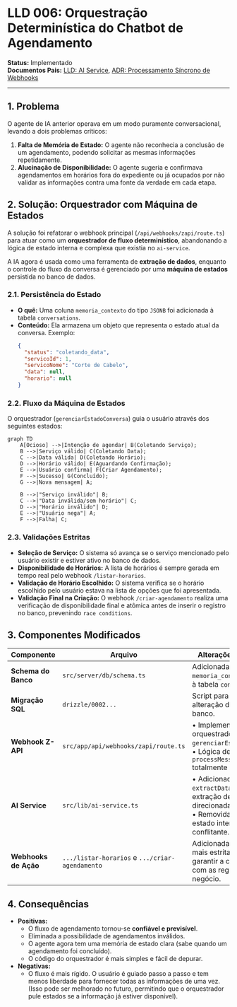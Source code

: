 # LLD 006: Orquestração Determinística do Chatbot de Agendamento

**Status:** Implementado  
**Documentos Pais:** [LLD: AI Service](./004-ai-service-lld.md), [ADR: Processamento Síncrono de Webhooks](../adr/0002-sync-webhook-processing.md)

---

## 1. Problema

O agente de IA anterior operava em um modo puramente conversacional, levando a dois problemas críticos:
1.  **Falta de Memória de Estado:** O agente não reconhecia a conclusão de um agendamento, podendo solicitar as mesmas informações repetidamente.
2.  **Alucinação de Disponibilidade:** O agente sugeria e confirmava agendamentos em horários fora do expediente ou já ocupados por não validar as informações contra uma fonte da verdade em cada etapa.

## 2. Solução: Orquestrador com Máquina de Estados

A solução foi refatorar o webhook principal (`/api/webhooks/zapi/route.ts`) para atuar como um **orquestrador de fluxo determinístico**, abandonando a lógica de estado interna e complexa que existia no `ai-service`.

A IA agora é usada como uma ferramenta de **extração de dados**, enquanto o controle do fluxo da conversa é gerenciado por uma **máquina de estados** persistida no banco de dados.

### 2.1. Persistência do Estado

-   **O quê:** Uma coluna `memoria_contexto` do tipo `JSONB` foi adicionada à tabela `conversations`.
-   **Conteúdo:** Ela armazena um objeto que representa o estado atual da conversa. Exemplo:
    ```json
    {
      "status": "coletando_data",
      "servicoId": 1,
      "servicoNome": "Corte de Cabelo",
      "data": null,
      "horario": null
    }
    ```

### 2.2. Fluxo da Máquina de Estados

O orquestrador (`gerenciarEstadoConversa`) guia o usuário através dos seguintes estados:

```mermaid
graph TD
    A[Ocioso] -->|Intenção de agendar| B(Coletando Serviço);
    B -->|Serviço válido| C(Coletando Data);
    C -->|Data válida| D(Coletando Horário);
    D -->|Horário válido| E(Aguardando Confirmação);
    E -->|Usuário confirma| F(Criar Agendamento);
    F -->|Sucesso| G(Concluído);
    G -->|Nova mensagem| A;

    B -->|"Serviço inválido"| B;
    C -->|"Data inválida/sem horário"| C;
    D -->|"Horário inválido"| D;
    E -->|"Usuário nega"| A;
    F -->|Falha| C;
```

### 2.3. Validações Estritas

-   **Seleção de Serviço:** O sistema só avança se o serviço mencionado pelo usuário existir e estiver ativo no banco de dados.
-   **Disponibilidade de Horários:** A lista de horários é sempre gerada em tempo real pelo webhook `/listar-horarios`.
-   **Validação de Horário Escolhido:** O sistema verifica se o horário escolhido pelo usuário estava na lista de opções que foi apresentada.
-   **Validação Final na Criação:** O webhook `/criar-agendamento` realiza uma verificação de disponibilidade final e atômica antes de inserir o registro no banco, prevenindo `race conditions`.

## 3. Componentes Modificados

| Componente | Arquivo | Alterações Principais |
|------------|---------|-----------|
| **Schema do Banco** | `src/server/db/schema.ts` | Adicionada coluna `memoria_contexto` (`jsonb`) à tabela `conversations`. |
| **Migração SQL** | `drizzle/0002...` | Script para aplicar a alteração da coluna no banco. |
| **Webhook Z-API** | `src/app/api/webhooks/zapi/route.ts` | • Implementado o orquestrador `gerenciarEstadoConversa`.<br/>• Lógica de `processMessage` totalmente refatorada. |
| **AI Service** | `src/lib/ai-service.ts` | • Adicionado método `extractData` para extração de dados direcionada.<br/>• Removida a lógica de estado interna e conflitante. |
| **Webhooks de Ação** | `.../listar-horarios` e `.../criar-agendamento`| Adicionadas validações mais estritas para garantir a conformidade com as regras de negócio. |

## 4. Consequências

-   **Positivas:**
    -   O fluxo de agendamento tornou-se **confiável e previsível**.
    -   Eliminada a possibilidade de agendamentos inválidos.
    -   O agente agora tem uma memória de estado clara (sabe quando um agendamento foi concluído).
    -   O código do orquestrador é mais simples e fácil de depurar.
-   **Negativas:**
    -   O fluxo é mais rígido. O usuário é guiado passo a passo e tem menos liberdade para fornecer todas as informações de uma vez. (Isso pode ser melhorado no futuro, permitindo que o orquestrador pule estados se a informação já estiver disponível). 